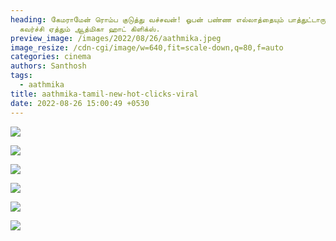 ```yaml
---
heading: கேமராமேன் ரொம்ப குடுத்து வச்சவன்! ஓபன் பண்ண எல்லாத்தையும் பாத்துட்டாரு!
  கவர்ச்சி ஏத்தும் ஆத்மிகா ஹாட் கிளிக்ஸ்.
preview_image: /images/2022/08/26/aathmika.jpeg
image_resize: /cdn-cgi/image/w=640,fit=scale-down,q=80,f=auto
categories: cinema
authors: Santhosh
tags:
  - aathmika
title: aathmika-tamil-new-hot-clicks-viral
date: 2022-08-26 15:00:49 +0530
---
```

![](/images/2022/08/26/aathmika-tamil-new-hot-clicks-viral.jpeg)

![](/images/2022/08/26/aathmika-tamil-new-hot-clicks-viral2.jpeg)

![](/images/2022/08/26/aathmika-tamil-new-hot-clicks-viral4.jpeg)

![](/images/2022/08/26/aathmika-tamil-new-hot-clicks-viral6.jpeg)

![](/images/2022/08/26/aathmika-tamil-new-hot-clicks-viral8.jpeg)

![](/images/2022/08/26/aathmika-tamil-new-hot-clicks-viral10.jpeg)

![]()